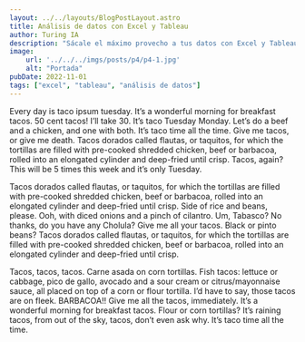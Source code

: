 ```yaml
---
layout: ../../layouts/BlogPostLayout.astro
title: Análisis de datos con Excel y Tableau
author: Turing IA
description: "Sácale el máximo provecho a tus datos con Excel y Tableau"
image: 
    url: '../../../imgs/posts/p4/p4-1.jpg' 
    alt: "Portada"
pubDate: 2022-11-01
tags: ["excel", "tableau", "análisis de datos"]
---
```


Every day is taco ipsum tuesday. It’s a wonderful morning for breakfast tacos. 50 cent tacos! I’ll take 30. It’s taco Tuesday Monday. Let’s do a beef and a chicken, and one with both. It’s taco time all the time. Give me tacos, or give me death. Tacos dorados called flautas, or taquitos, for which the tortillas are filled with pre-cooked shredded chicken, beef or barbacoa, rolled into an elongated cylinder and deep-fried until crisp. Tacos, again? This will be 5 times this week and it’s only Tuesday.

Tacos dorados called flautas, or taquitos, for which the tortillas are filled with pre-cooked shredded chicken, beef or barbacoa, rolled into an elongated cylinder and deep-fried until crisp. Side of rice and beans, please. Ooh, with diced onions and a pinch of cilantro. Um, Tabasco? No thanks, do you have any Cholula? Give me all your tacos. Black or pinto beans? Tacos dorados called flautas, or taquitos, for which the tortillas are filled with pre-cooked shredded chicken, beef or barbacoa, rolled into an elongated cylinder and deep-fried until crisp.

Tacos, tacos, tacos. Carne asada on corn tortillas. Fish tacos: lettuce or cabbage, pico de gallo, avocado and a sour cream or citrus/mayonnaise sauce, all placed on top of a corn or flour tortilla. I’d have to say, those tacos are on fleek. BARBACOA!! Give me all the tacos, immediately. It’s a wonderful morning for breakfast tacos. Flour or corn tortillas? It’s raining tacos, from out of the sky, tacos, don’t even ask why. It’s taco time all the time.
